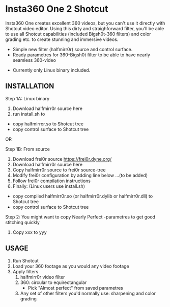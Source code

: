 
# Insta360 One 2 Shotcut

Insta360 One creates excellent 360 videos, but you can't use it directly with Shotcut video editor. Using this dirty and straighforward filter, you'll be able to use all Shotcut capabilities (included Bigsh0t-360 filters) and color grading etc. to create stunning and immersive videos.

+ Simple new filter (halfmirr0r) source and control surface.
+ Ready parametres for 360-Bigsh0t filter to be able to have nearly seamless 360-video 
- Currently only Linux binary included.


INSTALLATION
------------

Step 1A: Linux binary
  1) Download halfmirr0r source here
  2) run install.sh to
  - copy halfmirror.so to Shotcut tree
  - copy control surface to Shotcut tree


OR


Step 1B: From source
  1) Download frei0r source https://frei0r.dyne.org/
  2) Download halfmirr0r source here
  3) Copy halfmirr0r source to frei0r source-tree
  4) Modify frei0r configuration by adding line below
      ...(to be added)
  5) Follow frei0r compilation instructions
  6) Finally: (Linux users use install.sh)
  - copy compiled halfmirr0r.so (or halfmirr0r.dylib or halfmirr0r.dll) to Shotcut tree
  - copy control surface to Shotcut tree




Step 2: You might want to copy Nearly Perfect -parametres to get good stitching quickly
   1) Copy xxx to yyy


USAGE
-----

1) Run Shotcut
2) Load your 360 footage as you would any video footage
3) Apply filters
    1) halfmirr0r video filter
    2) 360: circular to equirectangular
         - Pick "Almost perfect" from saved parametres
    3) Any set of other filters you'd normally use: sharpening and color grading
      
      

